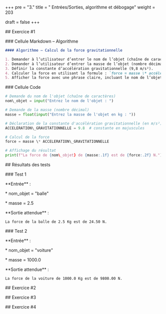 +++
pre = "3."
title = " Entrées/Sorties, algorithme et débogage"
weight = 203

draft = false
+++





\## Exercice #1



\### Cellule Markdown – Algorithme



```markdown
#### Algorithme – Calcul de la force gravitationnelle

1. Demander à l’utilisateur d’entrer le nom de l’objet (chaîne de caractères).
2. Demander à l’utilisateur d’entrer la masse de l’objet (nombre décimal, en kg).
3. Définir la constante d’accélération gravitationnelle (9,8 m/s²).
4. Calculer la force en utilisant la formule : `force = masse \* accélération`
5. Afficher la force avec une phrase claire, incluant le nom de l’objet et l’unité en N (Newton).
```



\### Cellule Code



```python
# Demande du nom de l'objet (chaîne de caractères)
nom\_objet = input("Entrez le nom de l'objet : ")

# Demande de la masse (nombre décimal)
masse = float(input("Entrez la masse de l'objet en kg : "))

# Déclaration de la constante d'accélération gravitationnelle (en m/s²)
ACCELERATION\_GRAVITATIONNELLE = 9.8  # constante en majuscules

# Calcul de la force
force = masse \* ACCELERATION\_GRAVITATIONNELLE

# Affichage du résultat
print(f"La force de {nom\_objet} de {masse:.1f} est de {force:.2f} N.")
```



\## Résultats des tests



\### Test 1



\*\*Entrée\*\* :



\* nom\_objet = "balle"

\* masse = 2.5



\*\*Sortie attendue\*\* :



```
La force de la balle de 2.5 Kg est de 24.50 N.
```



\### Test 2



\*\*Entrée\*\* :



\* nom\_objet = "voiture"

\* masse = 1000.0



\*\*Sortie attendue\*\* :



```
La force de la voiture de 1000.0 Kg est de 9800.00 N.
```



\## Exercice #2





\## Exercice #3





\## Exercice #4



